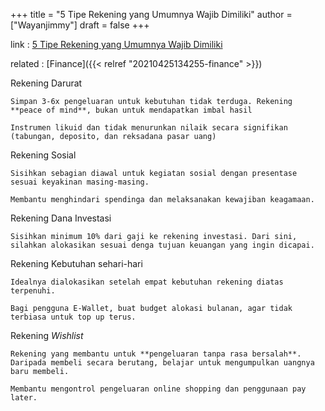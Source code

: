 +++
title = "5 Tipe Rekening yang Umumnya Wajib Dimiliki"
author = ["Wayanjimmy"]
draft = false
+++

link
: [5 Tipe Rekening yang Umumnya Wajib Dimiliki](https://www.instagram.com/p/CPQFMceBz46/?utm%5Fmedium=share%5Fsheet)

related
: [Finance]({{< relref "20210425134255-finance" >}})


Rekening Darurat

    Simpan 3-6x pengeluaran untuk kebutuhan tidak terduga. Rekening **peace of mind**, bukan untuk mendapatkan imbal hasil

    Instrumen likuid dan tidak menurunkan nilaik secara signifikan (tabungan, deposito, dan reksadana pasar uang)


Rekening Sosial

    Sisihkan sebagian diawal untuk kegiatan sosial dengan presentase sesuai keyakinan masing-masing.

    Membantu menghindari spendinga dan melaksanakan kewajiban keagamaan.


Rekening Dana Investasi

    Sisihkan minimum 10% dari gaji ke rekening investasi. Dari sini, silahkan alokasikan sesuai denga tujuan keuangan yang ingin dicapai.


Rekening Kebutuhan sehari-hari

    Idealnya dialokasikan setelah empat kebutuhan rekening diatas terpenuhi.

    Bagi pengguna E-Wallet, buat budget alokasi bulanan, agar tidak terbiasa untuk top up terus.


Rekening _Wishlist_

    Rekening yang membantu untuk **pengeluaran tanpa rasa bersalah**. Daripada membeli secara berutang, belajar untuk mengumpulkan uangnya baru membeli.

    Membantu mengontrol pengeluaran online shopping dan penggunaan pay later.
